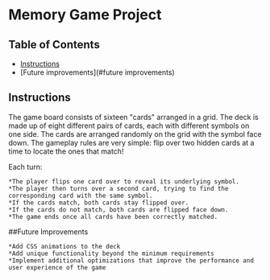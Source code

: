 # Memory Game Project

## Table of Contents

* [Instructions](#instructions)
* [Future improvements](#future improvements)

## Instructions

The game board consists of sixteen "cards" arranged in a grid. The deck is made up of eight different pairs of cards, each with different symbols on one side. The cards are arranged randomly on the grid with the symbol face down. The gameplay rules are very simple: flip over two hidden cards at a time to locate the ones that match!

Each turn:

    *The player flips one card over to reveal its underlying symbol.
    *The player then turns over a second card, trying to find the corresponding card with the same symbol.
    *If the cards match, both cards stay flipped over.
    *If the cards do not match, both cards are flipped face down.
    *The game ends once all cards have been correctly matched.

##Future Improvements

    *Add CSS animations to the deck
    *Add unique functionality beyond the minimum requirements
    *Implement additional optimizations that improve the performance and user experience of the game
